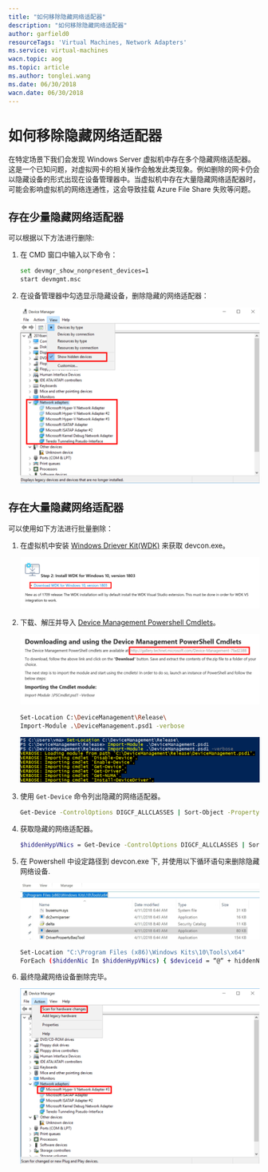 ```yaml
---
title: "如何移除隐藏网络适配器"
description: "如何移除隐藏网络适配器"
author: garfield0
resourceTags: 'Virtual Machines, Network Adapters'
ms.service: virtual-machines
wacn.topic: aog
ms.topic: article
ms.author: tonglei.wang
ms.date: 06/30/2018
wacn.date: 06/30/2018
---
```


# 如何移除隐藏网络适配器

在特定场景下我们会发现 Windows Server 虚拟机中存在多个隐藏网络适配器。这是一个已知问题，对虚拟网卡的相关操作会触发此类现象。例如删除的网卡仍会以隐藏设备的形式出现在设备管理器中。当虚拟机中存在大量隐藏网络适配器时，可能会影响虚拟机的网络连通性，这会导致挂载 Azure File Share 失败等问题。

## 存在少量隐藏网络适配器

可以根据以下方法进行删除:

1. 在 CMD 窗口中输入以下命令：

    ```bash
    set devmgr_show_nonpresent_devices=1
    start devmgmt.msc
    ```

2. 在设备管理器中勾选显示隐藏设备，删除隐藏的网络适配器：

    ![01](media/aog-virtual-machines-howto-remove-invisible-network-adapters/01.png)

## 存在大量隐藏网络适配器

可以使用如下方法进行批量删除：

1. 在虚拟机中安装 [Windows Driever Kit(WDK)](https://docs.microsoft.com/zh-cn/windows-hardware/drivers/download-the-wdk#download-iconimagesdownload-installpng-step-2-install-wdk-for-windows-10-version-1803) 来获取 devcon.exe。

    ![02](media/aog-virtual-machines-howto-remove-invisible-network-adapters/02.png)

2. 下载、解压并导入 [Device Management Powershell Cmdlets](https://blogs.technet.microsoft.com/wincat/2012/09/06/device-management-powershell-cmdlets-sample-an-introduction/)。

    ![03](media/aog-virtual-machines-howto-remove-invisible-network-adapters/03.png)

    ```bash
    Set-Location C:\DeviceManagement\Release\
    Import-Module .\DeviceManagement.psd1 -verbose
    ```

    ![04](media/aog-virtual-machines-howto-remove-invisible-network-adapters/04.png)

3. 使用 `Get-Device` 命令列出隐藏的网络适配器。

    ```bash
    Get-Device -ControlOptions DIGCF_ALLCLASSES | Sort-Object -Property Name | Where-Object {($_.IsPresent -eq $false) -and ($_.Name -like “Microsoft Hyper-V Network Adapter*”) } | ft Name, DriverVersion, DriverProvider, IsPresent, HasProblem, InstanceId -AutoSize
    ```

4. 获取隐藏的网络适配器。

    ```bash
    $hiddenHypVNics = Get-Device -ControlOptions DIGCF_ALLCLASSES | Sort-Object -Property Name | Where-Object {($_.IsPresent -eq $false) -and ($_.Name -like “Microsoft Hyper-V Network Adapter*”) }
    ```

5. 在 Powershell 中设定路径到 devcon.exe 下, 并使用以下循环语句来删除隐藏网络设备.

    ![05](media/aog-virtual-machines-howto-remove-invisible-network-adapters/05.png)

    ```bash
    Set-Location "C:\Program Files (x86)\Windows Kits\10\Tools\x64"
    ForEach ($hiddenNic In $hiddenHypVNics) { $deviceid = “@“ + hiddenNic.Instance; .\devcon.exe /r remove $deviceid }
    ```

6. 最终隐藏网络设备删除完毕。

    ![06](media/aog-virtual-machines-howto-remove-invisible-network-adapters/06.png)
